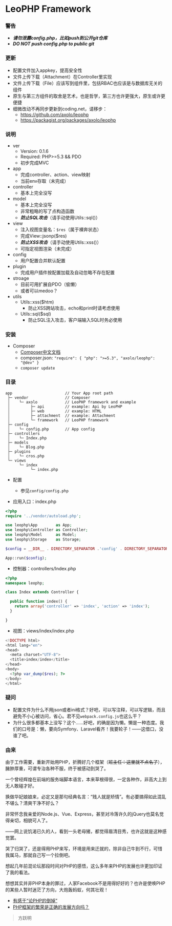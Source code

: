 LeoPHP Framework
=====================

### 警告
* ***请勿泄露config.php，比如push到公开git仓库***
* ***DO NOT push config.php to public git***

### 更新
* 配置文件加入appkey，提高安全性
* 文件上传下载（Attachment）在Controller里实现
* 文件上传下载（File）应该写到组件里，包括RBAC也应该是与数据库无关的组件
* 原生与第三方组件的取舍是艺术，也是哲学，第三方也许更强大，原生或许更便捷
* 细微改动不再同步更新到coding.net，请移步：
  * https://github.com/axolo/leophp
  * https://packagist.org/packages/axolo/leophp


### 说明
* ver
  * Version: 0.1.6
  * Required: PHP>=5.3 && PDO
  * 初步完成MVC
* app
  * 完成controller、action、view映射
  * 当前env存取（未完成）
* controller
  * 基本上完全没写
* model
  * 基本上完全没写
  * 非常粗略的写了点构造函数
  * ***防止SQL攻击***（请手动使用Utils::sql()）
* view
  * 注入视图变量名：`$res`（属于裸奔状态）
  * 完成View::jsonp($res)
  * ***防止XSS攻击***（请手动使用Utils::xss()）
  * 可指定视图渲染（未完成）
* config
  * 用户配置合并默认配置
* plugin
  * 完成用户插件按配置加载及自动忽略不存在配置
* stroage
  * 目前可用扩展自PDO（偷懒）
  * 或者可以medoo？
* utils
  * Utils::xss($htm)
    * 防止XSS跨站攻击，echo和print时请考虑使用
  * Utils::sql($sql)
    * 防止SQL注入攻击，客户端输入SQL时务必使用

### 安装

* Composer
  * [Composer中文文档](http://docs.phpcomposer.com)
  * composer.json: `"require": { "php": ">=5.3", "axolo/leophp": "@dev" }`
  * `composer update`

### 目录

```
app                       // Your App root path
 ├─ vendor                // Composer
 │    └─ axolo            // LeoPHP framework and example
 │         ├─ api         // example: Api by LeoPHP
 │         ├─ web         // example: HTML
 │         ├─ attachment  // example: Attachment
 │         └─ framework   // LeoPHP framework
 ├─ config  
 │    └─ config.php       // App config
 ├─ controllers  
 │    └─ Index.php   
 ├─ models  
 │    └─ Blog.php  
 ├─ plugins  
 │    └─ cros.php
 └─ views  
      └─ index  
           └─ index.php
```

* 配置
  * 参见`config/config.php`


* 应用入口：index.php

```php
<?php
require '../vendor/autoload.php';

use leophp\App        as App;
use leophp\Controller as Controller;
use leophp\Model      as Model;
use leophp\Storage    as Storage;

$config = __DIR__ . DIRECTORY_SEPARATOR .'config' . DIRECTORY_SEPARATOR . 'config.php';

App::run($config);
```

* 控制器：controllers/Index.php

```php
<?php
namespace leophp;

class Index extends Controller {

  public function index() {
    return array('controller' => 'index', 'action' => 'index');
  }

}
```

* 视图：views/index/index.php

```php
<!DOCTYPE html>
<html lang="en">
<head>
  <meta charset="UTF-8">
  <title>index/index</title>
</head>
<body>
  <?php var_dump($res); ?>
</body>
</html>
```

### 疑问
* 配置文件为什么不用json或者ini格式？好吧，可以写注释，可以写逻辑，而且避免不小心被访问，省心。君不见`webpack.config.js`也这么干？
* 为什么很多都基本上没写？这个……好吧，的确是因为懒。懒是一种态度。我们的口号是：懒，要向Symfony、Laravel看齐！我要轮子！——这借口，没谁了吧。

### 由来

由于工作需要，重新开始用PHP，折腾好几个框架（~~班主任：这里就不点名了~~），臃肿厚重，可谓专治各种不服，终于被感动到哭了。

一个曾经辉煌在前端的服务端脚本语言，本来草根得很，一定各种作，非高大上到无人敢碰才好。

换做华妃娘娘来，必定又是那句经典名言：“贱人就是矫情”。有必要搞得如此混乱不堪么？清爽干净不好么？

非常怀念我亲爱的Node.js、Vue、Express，甚至对冷落许久的jQuery也莫名觉得亲切，相貌可人了。

——网上说饥渴已久的人，看到一头老母猪，都觉得眉清目秀，也许这就是这种感觉罢。

哭了归哭了，还是得用PHP来写，环境是用来迁就的，除非自己牛到不行，可惜我属马，那就自己写一个拉倒吧。

想起几年前混论坛那段时间对PHP的感悟，这么多年来PHP的发展也许更加印证了我的看法。

想想其实并非PHP本身的罪过，人家Facebook不是用得好好的？也许是使唤PHP的某些人暂时迷茫了方向，大炮轰蚂蚁，何其壮观！

* [有感于“论PHP的倒掉”](http://www.iteye.com/topic/523378)
* [PHP框架的繁荣是正确的发展方向吗？](http://www.iteye.com/topic/319039)

> 方跃明
